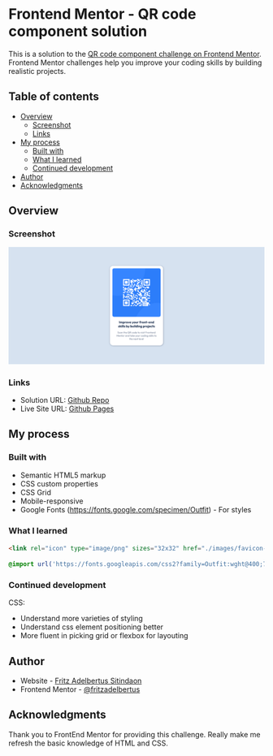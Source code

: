 # Frontend Mentor - QR code component solution

This is a solution to the [QR code component challenge on Frontend Mentor](https://www.frontendmentor.io/challenges/qr-code-component-iux_sIO_H). Frontend Mentor challenges help you improve your coding skills by building realistic projects. 

## Table of contents

- [Overview](#overview)
  - [Screenshot](#screenshot)
  - [Links](#links)
- [My process](#my-process)
  - [Built with](#built-with)
  - [What I learned](#what-i-learned)
  - [Continued development](#continued-development)
- [Author](#author)
- [Acknowledgments](#acknowledgments)

## Overview

### Screenshot

![](./screenshots/desktop_view.png)

### Links

- Solution URL: [Github Repo](https://github.com/fritzadelbertus/QR-Code-Component)
- Live Site URL: [Github Pages](https://fritzadelbertus.github.io/QR-Code-Component/)

## My process

### Built with

- Semantic HTML5 markup
- CSS custom properties
- CSS Grid
- Mobile-responsive
- Google Fonts (https://fonts.google.com/specimen/Outfit) - For styles

### What I learned

```html
<link rel="icon" type="image/png" sizes="32x32" href="./images/favicon-32x32.png">
```
```css
@import url('https://fonts.googleapis.com/css2?family=Outfit:wght@400;700&display=swap');
```

### Continued development

CSS:
- Understand more varieties of styling
- Understand css element positioning better
- More fluent in picking grid or flexbox for layouting

## Author

- Website - [Fritz Adelbertus Sitindaon](https://www.furitsu.site)
- Frontend Mentor - [@fritzadelbertus](https://www.frontendmentor.io/profile/fritzadelbertus)

## Acknowledgments

Thank you to FrontEnd Mentor for providing this challenge. Really make me refresh the basic knowledge of HTML and CSS.
